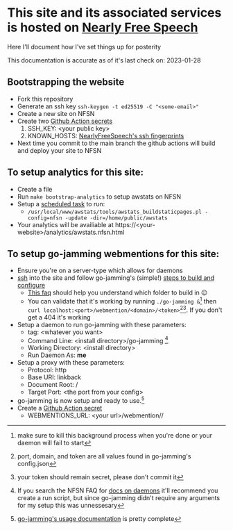 # This site and its associated services is hosted on [Nearly Free Speech](https://www.nearlyfreespeech.net)

Here I'll document how I've set things up for posterity

This documentation is accurate as of it's last check on: 2023-01-28

## Bootstrapping the website
* Fork this repository
* Generate an ssh key `ssh-keygen -t ed25519 -C "<some-email>"`
* Create a new site on NFSN
* Create two [Github Action secrets](https://github.com/gthoma17/gregmakesxyz/settings/secrets/actions)
	1) SSH_KEY: \<your public key>
	2) KNOWN_HOSTS: [NearlyFreeSpeech's ssh fingerprints](https://faq.nearlyfreespeech.net/q/nfsnsshkeys)
* Next time you commit to the main branch the github actions will build and deploy your site to NFSN

## To setup analytics for this site:
* Create a file 
* Run `make bootstrap-analytics` to setup awstats on NFSN
* Setup a [scheduled task](https://faq.nearlyfreespeech.net/q/cron) to run:
	 * `/usr/local/www/awstats/tools/awstats_buildstaticpages.pl -config=nfsn -update -dir=/home/public/awstats` 
* Your analytics will be availiable at https://\<your-website>/analytics/awstats.nfsn.html

## To setup go-jamming webmentions for this site:
* Ensure you're on a server-type which allows for daemons
* [ssh](https://faq.nearlyfreespeech.net/full/ssh#ssh) into the site and follow go-jamming's (simple!) [steps to build and configure](https://git.brainbaking.com/wgroeneveld/go-jamming/src/branch/master/INSTALL.md)
	* [This faq](https://faq.nearlyfreespeech.net/q/directories) should help you understand which folder to build in 😉
	* You can validate that it's working by running `./go-jamming &`[^1] 
	then `curl localhost:<port>/webmention/<domain>/<token>`[^2][^3]. If you don't get a 404 it's working 
* Setup a daemon to run go-jamming with these parameters:
	* tag: \<whatever you want>
	* Command Line: \<install directory>/go-jamming [^4]
	* Working  Directory: \<install directory>
	* Run Daemon As: **me**
* Setup a proxy with these parameters:
	* Protocol: http
	* Base URI: linkback
	* Document Root: /
	* Target Port: \<the port from your config>
* go-jamming is now setup and ready to use.[^5] 
* Create a [Github Action secret](https://github.com/gthoma17/gregmakesxyz/settings/secrets/actions)
	* WEBMENTIONS_URL: \<your url>/webmention/<domain>/<token>

[^1]: make sure to kill this background process when you're done or your daemon will fail to start
[^2]: port, domain, and token are all values found in go-jamming's config.json
[^3]: your token should remain secret, please don't commit it
[^4]: If you search the NFSN FAQ for [docs on daemons](https://faq.nearlyfreespeech.net/q/runscript) it'll recommend you create a run script, but since go-jamming didn't require any arguments for my setup this was unnessesary 
[^5]: [go-jamming's usage documentation](https://git.brainbaking.com/wgroeneveld/go-jamming/src/branch/master/README.md#what-does-it-do) is pretty complete